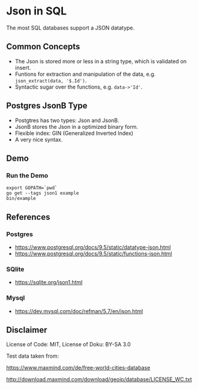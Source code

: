 # Json in SQL

The most SQL databases support a JSON datatype.

## Common Concepts

* The Json is stored more or less in a string type, which is validated on insert.
* Funtions for extraction and manipulation of the data, e.g. `json_extract(data, '$.Id')`.
* Syntactic sugar over the functions, e.g. `data->'Id'`.

## Postgres JsonB Type

* Postgtres has two types: Json and JsonB.
* JsonB stores the Json in a optimized binary form.
* Flexible index: GIN (Generalized Inverted Index)
* A very nice syntax.

## Demo
### Run the Demo
```shell
export GOPATH=`pwd`
go get --tags json1 example
bin/example
```

## References
### Postgres
* https://www.postgresql.org/docs/9.5/static/datatype-json.html
* https://www.postgresql.org/docs/9.5/static/functions-json.html

### SQlite
* https://sqlite.org/json1.html

### Mysql
* https://dev.mysql.com/doc/refman/5.7/en/json.html

## Disclaimer
License of Code: MIT, License of Doku: BY-SA 3.0

Test data taken from:

https://www.maxmind.com/de/free-world-cities-database

http://download.maxmind.com/download/geoip/database/LICENSE_WC.txt
